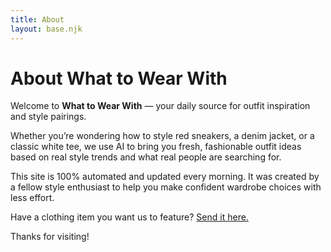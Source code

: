 ```yaml
---
title: About
layout: base.njk
---
```


# About What to Wear With

Welcome to **What to Wear With** — your daily source for outfit inspiration and style pairings.

Whether you’re wondering how to style red sneakers, a denim jacket, or a classic white tee, we use AI to bring you fresh, fashionable outfit ideas based on real style trends and what real people are searching for.

This site is 100% automated and updated every morning. It was created by a fellow style enthusiast to help you make confident wardrobe choices with less effort.

Have a clothing item you want us to feature? [Send it here.](https://tally.so/r/waoo0b)

Thanks for visiting!
